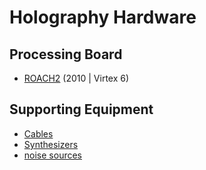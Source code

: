 # Holography Hardware

## Processing Board

- [ROACH2](https://github.com/casper-astro/casper-hardware/tree/master/FPGA_Hosts/ROACH2) (2010 | Virtex 6)

## Supporting Equipment

- [Cables](Supporting_Equipment/Equipment_Cables.md)
- [Synthesizers](Supporting_Equipment/Synthesizers.md)
- [noise sources](Supporting_Equipment/noise_sources/README.md)
